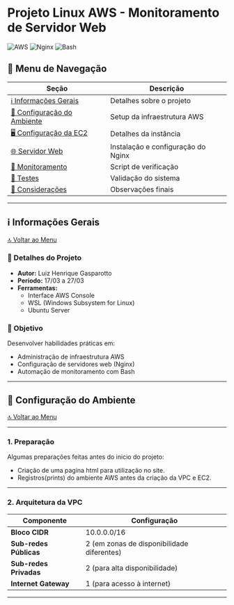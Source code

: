 #  Projeto Linux AWS - Monitoramento de Servidor Web

![AWS](https://img.shields.io/badge/AWS-%23FF9900.svg?style=for-the-badge&logo=amazon-aws&logoColor=white)
![Nginx](https://img.shields.io/badge/nginx-%23009639.svg?style=for-the-badge&logo=nginx&logoColor=white)
![Bash](https://img.shields.io/badge/bash-%23121011.svg?style=for-the-badge&logo=gnu-bash&logoColor=white)

## 📑 Menu de Navegação
| Seção | Descrição |
|-------|-----------|
| [ℹ️ Informações Gerais](#-informações-gerais) | Detalhes sobre o projeto |
| [🔧 Configuração do Ambiente](#-configuração-do-ambiente) | Setup da infraestrutura AWS |
| [🖥️ Configuração da EC2](#-configuração-da-ec2) | Detalhes da instância |
| [🌐 Servidor Web](#-servidor-web) | Instalação e configuração do Nginx |
| [🔔 Monitoramento](#-monitoramento) | Script de verificação |
| [🧪 Testes](#-testes) | Validação do sistema |
| [📝 Considerações](#-considerações) | Observações finais |

---

## ℹ️ Informações Gerais <a name="-informações-gerais"></a>
[🔝 Voltar ao Menu](#-menu-de-navegação)

### 📌 Detalhes do Projeto
- **Autor:** Luiz Henrique Gasparotto
- **Período:** 17/03 a 27/03
- **Ferramentas:**
  - Interface AWS Console
  - WSL (Windows Subsystem for Linux)
  - Ubuntu Server

### 🎯 Objetivo
Desenvolver habilidades práticas em:
- Administração de infraestrutura AWS
- Configuração de servidores web (Nginx)
- Automação de monitoramento com Bash

---


## 🔧 Configuração do Ambiente <a name="-configuração-do-ambiente"></a>
[🔝 Voltar ao Menu](#-menu-de-navegação)

---

### 1. Preparação 
Algumas preparações feitas antes do inicio do projeto:
- Criação de uma pagina html para utilização no site.
- Registros(prints) do ambiente AWS antes da criação da VPC e EC2.


---
### 2. Arquitetura da VPC

| Componente | Configuração |
|------------|--------------|
| **Bloco CIDR** | 10.0.0.0/16 |
| **Sub-redes Públicas** | 2 (em zonas de disponibilidade diferentes) |
| **Sub-redes Privadas** | 2 (para alta disponibilidade) |
| **Internet Gateway** | 1 (para acesso à internet) |










---

